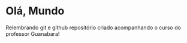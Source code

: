 # Olá, Mundo
Relembrando git e github
repositório criado acompanhando o curso do professor Guanabara!
